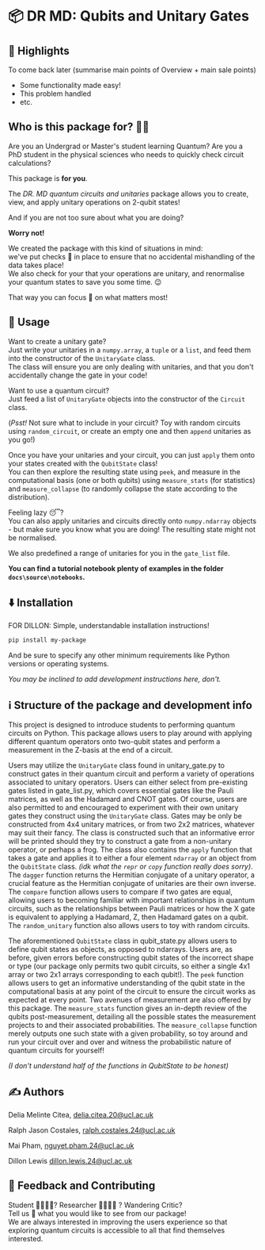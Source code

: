 # 📦 DR MD: Qubits and Unitary Gates

## 🌟 Highlights

To come back later (summarise main points of Overview + main sale points)
- Some functionality made easy!
- This problem handled
- etc.

## Who is this package for? 🧑‍🎓

Are you an Undergrad or Master's student learning Quantum? Are you a PhD student in the physical sciences who needs to quickly check circuit calculations?

This package is **for you**.

The *DR. MD quantum circuits and unitaries* package allows you to create, view, and apply unitary operations on 2-qubit states!

And if you are not too sure about what you are doing? 

**Worry not!** 

We created the package with this kind of situations in mind: \
we've put checks :guard: in place to ensure that no accidental mishandling of the data takes place!\
We also check for your that your operations are unitary, and renormalise your quantum states to save you some time. 😉

That way you can focus :mag_right: on what matters most!

## 🚀 Usage

Want to create a unitary gate?\
Just write your unitaries in a `numpy.array`, a `tuple` or a `list`, and feed them into the constructor of the `UnitaryGate` class. \
The class will ensure you are only dealing with unitaries, and that you don't accidentally change the gate in your code!

Want to use a quantum circuit?\
Just feed a list of `UnitaryGate` objects into the constructor of the `Circuit` class. 

(*Psst!* Not sure what to include in your circuit? Toy with random circuits using `random_circuit`, or create an empty one and then `append` unitaries as you go!)

Once you have your unitaries and your circuit, you can just `apply` them onto your states created with the `QubitState` class!\
You can then explore the resulting state using `peek`, and measure in the computational basis (one or both qubits) using `measure_stats` (for statistics) and `measure_collapse` (to randomly collapse the state according to the distribution).

Feeling lazy 😴? \
You can also apply unitaries and circuits directly onto `numpy.ndarray` objects - but make sure you know what you are doing! The resulting state might not be normalised.

We also predefined a range of unitaries for you in the `gate_list` file.

**You can find a tutorial notebook plenty of examples in the folder `docs\source\notebooks`.** 

## ⬇️ Installation

FOR DILLON:
Simple, understandable installation instructions!

```bash
pip install my-package
```

And be sure to specify any other minimum requirements like Python versions or operating systems.

*You may be inclined to add development instructions here, don't.*


## ℹ️ Structure of the package and development info

This project is designed to introduce students to performing quantum circuits on Python. This package allows users to play around with applying different quantum operators onto two-qubit states and perform a measurement in the Z-basis at the end of a circuit.

Users may utilize the ```UnitaryGate``` class found in unitary_gate.py to construct gates in their quantum circuit and perform a variety of operations associated to unitary operators. Users can either select from pre-existing gates listed in gate_list.py, which covers essential gates like the Pauli matrices, as well as the Hadamard and CNOT gates. Of course, users are also permitted to and encouraged to experiment with their own unitary gates they construct using the ```UnitaryGate``` class. Gates may be only be constructed from 4x4 unitary matrices, or from two 2x2 matrices, whatever may suit their fancy. The class is constructed such that an informative error will be printed should they try to construct a gate from a non-unitary operator, or perhaps a frog. The class also contains the ```apply``` function that takes a gate and applies it to either a four element ```ndarray``` or an object from the ```QubitState``` class. *(idk what the ```repr``` or ```copy``` function really does sorry)*. The ``dagger`` function returns the Hermitian conjugate of a unitary operator, a crucial feature as the Hermitian conjugate of unitaries are their own inverse. The ```compare``` function allows users to compare if two gates are equal, allowing users to becoming familiar with important relationships in quantum circuits, such as the relationships between Pauli matrices or how the X gate is equivalent to applying a Hadamard, Z, then Hadamard gates on a qubit. The ```random_unitary``` function also allows users to toy with random circuits.

The aforementioned ```QubitState``` class in qubit_state.py allows users to define qubit states as objects, as opposed to ndarrays. Users are, as before, given errors before constructing qubit states of the incorrect shape or type (our package only permits two qubit circuits, so either a single 4x1 array or two 2x1 arrays corresponding to each qubit!). The ```peek``` function allows users to get an informative understanding of the qubit state in the computational basis at any point of the circuit to ensure the circuit works as expected at every point. Two avenues of measurement are also offered by this package. The ```measure_stats``` function gives an in-depth review of the qubits post-measurement, detailing all the possible states the measurement projects to and their associated probabilities. The ```measure_collapse``` function merely outputs one such state with a given probability, so toy around and run your circuit over and over and witness the probabilistic nature of quantum circuits for yourself!

*(I don't understand half of the functions in QubitState to be honest)*

## ✍️ Authors

Delia Melinte Citea, delia.citea.20@ucl.ac.uk

Ralph Jason Costales, ralph.costales.24@ucl.ac.uk

Mai Pham, nguyet.pham.24@ucl.ac.uk

Dillon Lewis dillon.lewis.24@ucl.ac.uk

## 💭 Feedback and Contributing

Student 👨‍🎓👩‍🎓? Researcher 👨‍🔬👩‍🔬 ? Wandering Critic?\
Tell us :e-mail: what you would like to see from our package! \
We are always interested in improving the users experience so that exploring quantum circuits is accessible to all that find themselves interested.
